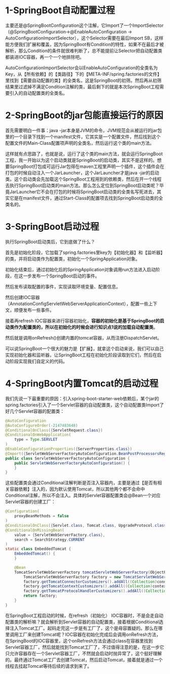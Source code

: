 # 1-SpringBoot自动配置过程

主要还是@SpringBootConfiguration这个注解，它Import了一个ImportSelector（@SpringBootConfiguration→@EnableAutoConfiguration → AutoConfigurationImportSelector），这个Selector需要在最后Import SB，这样能方便我们扩展和覆盖，因为SpringBoot有Condition的特性，如果不在最后才被解析，那么Condition的条件就很难判断了，总不能提前让Selector把自动配置类都装进IOC容器，再一个一个地排除吧。 

AutoConfigurationImportSelector会以EnableAutoConfiguration的全类名为Key，从【所有依赖】的【类路径】下的【META-INF/spring.factories的文件】里找到【需要自动配置的类】的全类名，这是SpringBoot的初筛。然后再从初筛结果里过滤掉不满足Condition注解的类，最后剩下的就是本次SpringBoot工程需要引入的自动配置类的全类名。 

# 2-SpringBoot的jar包能直接运行的原因

首先需要明白一件事：java -jar本身是JVM的命令，JVM规范会从被运行的jar包里的一个目录下找到一个manifest文件，它其实是一个配置文件，然后找到这个配置文件的Main-Class配置项声明的全类名，然后运行这个类的main方法。

这样就有点思路了，也就是说，运行了这个类的main方法，就会运行SpringBoot工程，我一开始以为这个启动类就是SpringBoot的启动类，其实不是这样的。想要SpringBoot打包成可运行Jar包得在maven工程里声明一个插件，这个插件会在打包的时候自动注入一个JarLauncher，这个JarLauncher才是java -jar的启动类。这个启动类会先加载这个SpringBoot工程用到的依赖类，然后在开一个线程去执行SpringBoot启动类的main方法。那么怎么定位到SpringBoot启动类呢？毕竟JarLauncher它不会在打包的时候将SpringBoot启动类的全类名写死进去，其实它是在manifest文件，通过Start-Class的配置项去找到SpringBoot启动类的全类名的。

# 3-SpringBoot启动过程

执行SpringBoot启动类后，它到底做了什么？

首先是初始化阶段，它加载了spring.factories里key为【初始化器】和【监听器】的类，并将启动类作为配置类，初始化一个SpringApplication对象。

初始化结束后，通过初始化后的SpringApplication对象调用run方法进入启动阶段，在这一步发布一个SpringBoot启动的事件。

然后发布读取配置的事件，实现读取环境变量、配置信息。

然后创建IOC容器（AnnotationConfigServletWebServerApplicationContext），配置一些上下文，顺便发布一些事件。

接着再refresh IOC容器来进行容器初始化，**容器的初始化是基于SpringBoot的启动类作为配置类的，所以在初始化的时候会进行知识点1说的加载自动配置类**。

然后就是调用onRefresh()创建内置的tomcat容器，从而注册DispatchServlet。

可以说SpringBoot一个很大的魅力是【扩展】，就拿这个启动来说，我们可以自己实现初始化器和监听器，让SpringBoot工程在初始化阶段读取到它们，然后在启动阶段实现我们自定义的代码。

# 4-SpringBoot内置Tomcat的启动过程

我们先说一下最重要的原因：引入spring-boot-starter-web依赖后，某个jar的spring.factories引入了一个Servlet容器的自动配置类，这个自动配置类Import了好几个Servlet容器的配置类：

```java
@AutoConfiguration
@AutoConfigureOrder(-2147483648)
@ConditionalOnClass({ServletRequest.class})
@ConditionalOnWebApplication(
    type = Type.SERVLET
)
@EnableConfigurationProperties({ServerProperties.class})
@Import({ServletWebServerFactoryAutoConfiguration.BeanPostProcessorsRegistrar.class, EmbeddedTomcat.class, EmbeddedJetty.class, EmbeddedUndertow.class})
public class ServletWebServerFactoryAutoConfiguration {
    public ServletWebServerFactoryAutoConfiguration() {
    }
}
```

这些配置类会通过Conditional注解判断是否注入容器内，主要是通过【是否有相关容器依赖】注入的，因为默认使用Tomcat，所以其他两个都不会命中Conditional注解，所以不会注入。具体的Servlet容器配置类会@Bean一个对应Servlet容器的创建工厂：

```java
@Configuration(
    proxyBeanMethods = false
)
@ConditionalOnClass({Servlet.class, Tomcat.class, UpgradeProtocol.class})
@ConditionalOnMissingBean(
    value = {ServletWebServerFactory.class},
    search = SearchStrategy.CURRENT
)
static class EmbeddedTomcat {
    EmbeddedTomcat() {
    }

    @Bean
    TomcatServletWebServerFactory tomcatServletWebServerFactory(ObjectProvider<TomcatConnectorCustomizer> connectorCustomizers, ObjectProvider<TomcatContextCustomizer> contextCustomizers, ObjectProvider<TomcatProtocolHandlerCustomizer<?>> protocolHandlerCustomizers) {
        TomcatServletWebServerFactory factory = new TomcatServletWebServerFactory();
        factory.getTomcatConnectorCustomizers().addAll((Collection)connectorCustomizers.orderedStream().collect(Collectors.toList()));
        factory.getTomcatContextCustomizers().addAll((Collection)contextCustomizers.orderedStream().collect(Collectors.toList()));
        factory.getTomcatProtocolHandlerCustomizers().addAll((Collection)protocolHandlerCustomizers.orderedStream().collect(Collectors.toList()));
        return factory;
    }
}
```

在SpringBoot工程启动的时候，在refresh（初始化） IOC容器时，不是会走自动配置类的解析嘛？就会解析到Servlet容器的自动配置类，接着根据Conditional选择注入Tomcat工厂。起码走完这一步是有工厂了，这个是毋容置疑的。那么在哪里调用工厂来创建Tomcat呢？IOC容器在初始化完成后会调用onRefresh方法，在SpringBoot的IOC容器里，这个onRefresh方法会通过class在容器里找到Servlet容器工厂，然后就能找到Tomcat工厂了，不过值得注意的是，在这一步它只允许容器存在一个Servlet容器工厂，不然就会启动时抛异常了，这个挺好理解的。最终通过Tomcat工厂去创建Tomcat，然后启动Tomcat，接着就是通过一个线程去挂起Tomcat等待后续的请求到来了。
